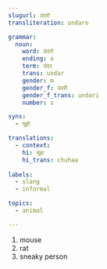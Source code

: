 ```yaml
---
slugurl: उंदरो
transliteration: undaro

grammar:
  noun:
    word: उंदरो
    ending: o
    term: उंदर
    trans: undar
    gender: m
    gender_f: उंदरी
    gender_f_trans: undari
    number: s

syns:
  - चूहो

translations:
  - context:
    hi: चूहा
    hi_trans: chuhaa
    
labels:
  - slang
  - informal

topics:
  - animal

---
```


<word-pos pos="noun">

<word-meanings>

1. mouse
2. rat
3. <w-labels :labels="labels"></w-labels>sneaky person

</word-meanings>

<w-syns :syns="syns" ></w-syns>

<noun-decl :grammar="grammar" ></noun-decl>

</word-pos>
